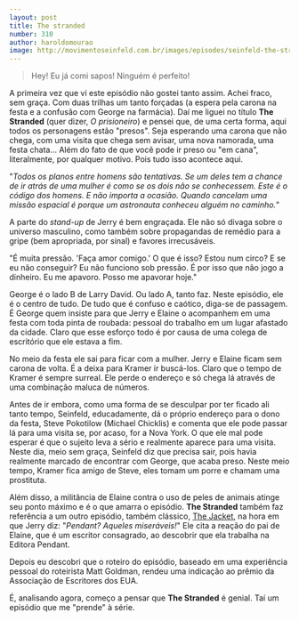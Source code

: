 ```yaml
--- 
layout: post
title: The stranded
number: 310
author: haroldomourao
image: http://movimentoseinfeld.com.br/images/episodes/seinfeld-the-stranded.jpg
---
```


> Hey! Eu já comi sapos! Ninguém é perfeito!

A primeira vez que vi este episódio não gostei tanto assim. Achei fraco, sem graça. Com duas trilhas um tanto forçadas (a espera pela carona na festa e a confusão com George na farmácia). Daí me liguei no título **The Stranded** (quer dizer, *O prisioneiro*) e pensei que, de uma certa forma, aqui todos os personagens estão "presos". Seja esperando uma carona que não chega, com uma visita que chega sem avisar, uma nova namorada, uma festa chata... Além do fato de que você pode ir preso ou "em cana", literalmente, por qualquer motivo. Pois tudo isso acontece aqui.

"*Todos os planos entre homens são tentativas. Se um deles tem a chance de ir atrás de uma mulher é como se os dois não se conhecessem. Este é o código dos homens. E não importa a ocasião. Quando cancelam uma missão espacial é porque um astronauta conheceu alguém no caminho.*"

A parte do *stand-up* de Jerry é bem engraçada. Ele não só divaga sobre o universo masculino, como também sobre propagandas de remédio para a gripe (bem apropriada, por sinal) e favores irrecusáveis.

"É muita pressão. 'Faça amor comigo.' O que é isso? Estou num circo? E se eu não conseguir? Eu não funciono sob pressão. É por isso que não jogo a dinheiro. Eu me apavoro. Posso me apavorar hoje."

George é o lado B de Larry David. Ou lado A, tanto faz. Neste episódio, ele é o centro de tudo. De tudo que é confuso e caótico, diga-se de passagem. É George quem insiste para que Jerry e Elaine o acompanhem em uma festa com toda pinta de roubada: pessoal do trabalho em um lugar afastado da cidade. Claro que esse esforço todo é por causa de uma colega de escritório que ele estava a fim.

No meio da festa ele sai para ficar com a mulher. Jerry e Elaine ficam sem carona de volta. É a deixa para Kramer ir buscá-los. Claro que o tempo de Kramer é sempre surreal. Ele perde o endereço e só chega lá através de uma combinação maluca de números.

Antes de ir embora, como uma forma de se desculpar por ter ficado ali tanto tempo, Seinfeld, educadamente, dá o próprio endereço para o dono da festa, Steve Pokotilow (Michael Chicklis) e comenta que ele pode passar lá para uma visita se, por acaso, for a Nova York. O que ele mal pode esperar é que o sujeito leva a sério e realmente aparece para uma visita. Neste dia, meio sem graça, Seinfeld diz que precisa sair, pois havia realmente marcado de encontrar com George, que acaba preso. Neste meio tempo, Kramer fica amigo de Steve, eles tomam um porre e chamam uma prostituta.

Além disso, a militância de Elaine contra o uso de peles de animais atinge seu ponto máximo e é o que amarra o episódio. **The Stranded** também faz referência a um outro episódio, também clássico, <a title="The jacket" href="http://movimentoseinfeld.com.br/the-jacket.html">The Jacket</a>, na  hora em que Jerry diz: "*Pendant? Aqueles miseráveis!*" Ele cita a reação do pai de Elaine, que é um escritor consagrado, ao descobrir que ela trabalha na Editora Pendant.

Depois eu descobri que o roteiro do episódio, baseado em uma experiência pessoal do roteirista Matt Goldman, rendeu uma indicação ao prêmio da Associação de Escritores dos EUA.

É, analisando agora, começo a pensar que **The Stranded** é genial. Taí um episódio que me "prende" à série.